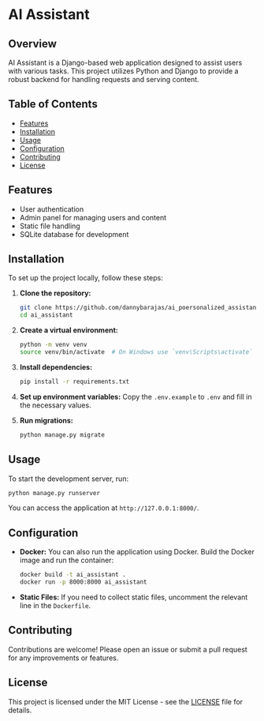 # AI Assistant

## Overview

AI Assistant is a Django-based web application designed to assist users with various tasks. This project utilizes Python and Django to provide a robust backend for handling requests and serving content.

## Table of Contents

- [Features](#features)
- [Installation](#installation)
- [Usage](#usage)
- [Configuration](#configuration)
- [Contributing](#contributing)
- [License](#license)

## Features

- User authentication
- Admin panel for managing users and content
- Static file handling
- SQLite database for development

## Installation

To set up the project locally, follow these steps:

1. **Clone the repository:**
   ```bash
   git clone https://github.com/dannybarajas/ai_poersonalized_assistant.git
   cd ai_assistant
   ```

2. **Create a virtual environment:**
   ```bash
   python -m venv venv
   source venv/bin/activate  # On Windows use `venv\Scripts\activate`
   ```

3. **Install dependencies:**
   ```bash
   pip install -r requirements.txt
   ```

4. **Set up environment variables:**
   Copy the `.env.example` to `.env` and fill in the necessary values.

5. **Run migrations:**
   ```bash
   python manage.py migrate
   ```

## Usage

To start the development server, run:

```bash
python manage.py runserver
```

You can access the application at `http://127.0.0.1:8000/`.

## Configuration

- **Docker:** You can also run the application using Docker. Build the Docker image and run the container:
  ```bash
  docker build -t ai_assistant .
  docker run -p 8000:8000 ai_assistant
  ```

- **Static Files:** If you need to collect static files, uncomment the relevant line in the `Dockerfile`.

## Contributing

Contributions are welcome! Please open an issue or submit a pull request for any improvements or features.

## License

This project is licensed under the MIT License - see the [LICENSE](LICENSE) file for details.
